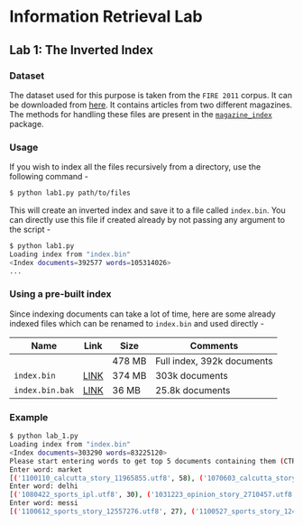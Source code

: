 # Information Retrieval Lab

## Lab 1: The Inverted Index

### Dataset

The dataset used for this purpose is taken from the `FIRE 2011` corpus. It can be downloaded from [here](http://www.isical.ac.in/~fire/data/docs/adhoc/en.docs.2011.tar.gpg). It contains articles from two different magazines. The methods for handling these files are present in the [`magazine_index`](magazine_index) package.

### Usage

If you wish to index all the files recursively from a directory, use the following command -

```bash
$ python lab1.py path/to/files
```

This will create an inverted index and save it to a file called `index.bin`. You can directly use this file if created already by not passing any argument to the script -

```bash
$ python lab1.py
Loading index from "index.bin"
<Index documents=392577 words=105314026>
...
```

### Using a pre-built index

Since indexing documents can take a lot of time, here are some already indexed files which can be renamed to `index.bin` and used directly -

| Name | Link | Size | Comments |
|------|------|------|----------|
|  |  | 478 MB | Full index, 392k documents |
| `index.bin` | [LINK](https://drive.google.com/open?id=0BxDMRh_L_8pOT055OVJZdXlUSjA) | 374 MB | 303k documents |
| `index.bin.bak` | [LINK](https://drive.google.com/open?id=0BxDMRh_L_8pOYmRKU0I5MWJhbG8) | 36 MB | 25.8k documents |

### Example

```bash
$ python lab_1.py
Loading index from "index.bin"
<Index documents=303290 words=83225120>
Please start entering words to get top 5 documents containing them (CTRL+C to exit) -
Enter word: market
[('1100110_calcutta_story_11965855.utf8', 58), ('1070603_calcutta_story_7858507.utf8', 31), ('1100326_opinion_story_12251777.utf8', 30), ('1050912_frontpage_story_5227346.utf8', 30), ('1040406_opinion_story_2948544.utf8', 29)]
Enter word: delhi
[('1080422_sports_ipl.utf8', 30), ('1031223_opinion_story_2710457.utf8', 28), ('1090225_sports_story_10587273.utf8', 22), ('1090812_sports_story_11351508.utf8', 21), ('1100223_sports_story_12140507.utf8', 21)]
Enter word: messi
[('1100612_sports_story_12557276.utf8', 27), ('1100527_sports_story_12492679.utf8', 17), ('1100619_sports_story_12582889.utf8', 17), ('1090529_calcutta_story_11031479.utf8', 16), ('1100613_frontpage_story_12560387.utf8', 12)]
```
